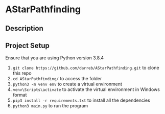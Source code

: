 # AStarPathfinding
## Description
## Project Setup
Ensure that you are using Python version 3.8.4
1. `git clone https://github.com/darreb/AStarPathfinding.git` to clone this repo
2. `cd AStarPathfinding/` to access the folder
3. `python3 -m venv env` to create a virtual environment
4. `venv\Scripts\activate` to activate the virtual environment in Windows format
6. `pip3 install -r requirements.txt` to install all the dependencies
7. `python3 main.py` to run the program
